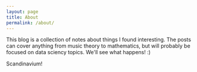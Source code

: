 ```yaml
---
layout: page
title: About
permalink: /about/
---
```


This blog is a collection of notes about things I found interesting. The posts can cover anything from music theory to mathematics, but will probably be focused on data sciency topics. We'll see what happens! :)

Scandinavium!
